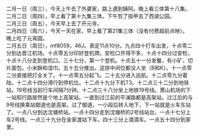 二月一日（周三），今天上午去了外婆家，路上遇到姨阿。晚上看三体第十八集。</br>
二月二日（周四），早上看了第十九集三体。下午剪了指甲去了西湖公园。</br>
二月三日（周五），今天早上去了开元寺。</br>
二月四日（周六），今天一天在家，早上看了第21集三体（没有付费超前点映）。晚上吃了元宵圆。</br>
二月五日（周日），mf8059，46J。表定11点10分。九点四十打车出发，十点零二分到达晋江机场。十点零五分印好登机牌。安检口开得不多，十点十四分过安检，十点十八分走到登机口。三十七分，第一个登机。十点五十一分发餐，有小矿，切片面包，小米酥和湿巾。五十五分推出。这排中间位都没人坐（B和K）。十一点零二分直接把灯全关了。十一点零五分起飞。二十五分进入巡航。十二点零九分着陆。十二点十四分滑行到停机位。十二点十九分下机T3。十二点三十二分到地铁站。19号线当前行车间隔7分钟。十二点三十八分坐上地铁19号线。萧山机场的下一站知行路居然是个地上高架站。一直到过江前的平澜路都是高架站。过江后的与9号线换乘站御道也是高架。过了御道，一小段后转入地下，下一站就是火车东站了。一点八分到达沈塘桥站。一点十四分走到沈塘桥的2号线站台。一点十七分上车2号线。一点三十九分在金家渡站下车。四十三分上滴滴车。一点五十四分到家里。</br>
